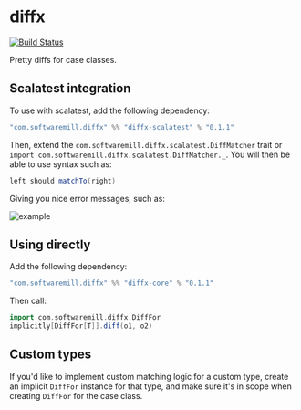 # diffx 
[![Build Status](https://travis-ci.org/softwaremill/diffx.svg?branch=master)](https://travis-ci.org/softwaremill/diffx)

Pretty diffs for case classes. 

## Scalatest integration

To use with scalatest, add the following dependency:

```scala
"com.softwaremill.diffx" %% "diffx-scalatest" % "0.1.1"
```

Then, extend the `com.softwaremill.diffx.scalatest.DiffMatcher` trait or `import com.softwaremill.diffx.scalatest.DiffMatcher._`.
You will then be able to use syntax such as:

```scala
left should matchTo(right)
```

Giving you nice error messages, such as:

![example](https://github.com/softwaremill/diff-x/blob/master/example.png?raw=true)

## Using directly

Add the following dependency:

```scala
"com.softwaremill.diffx" %% "diffx-core" % "0.1.1"
```

Then call:

```scala
import com.softwaremill.diffx.DiffFor
implicitly[DiffFor[T]].diff(o1, o2)
```

## Custom types

If you'd like to implement custom matching logic for a custom type, create an implicit `DiffFor` instance for that 
type, and make sure it's in scope when creating `DiffFor` for the case class.
